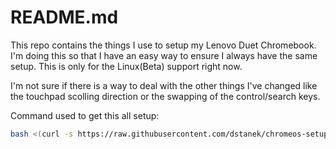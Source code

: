 # README.md

This repo contains the things I use to setup my Lenovo Duet Chromebook. I'm doing
this so that I have an easy way to ensure I always have the same setup. This is only
for the Linux(Beta) support right now.

I'm not sure if there is a way to deal with the other things I've changed like the
touchpad scolling direction or the swapping of the control/search keys.

Command used to get this all setup:
```bash
bash <(curl -s https://raw.githubusercontent.com/dstanek/chromeos-setup/master/bootstrap.sh)
```
